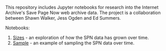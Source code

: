 This repository includes Jupyter notebooks for research into the Internet
Archive's Save Page Now web archive data. The project is a collaboration between
Shawn Walker, Jess Ogden and Ed Summers.

Notebooks:

1. [Sizes] - an exploration of how the SPN data has grown over time.
2. [Sample] - an example of sampling the SPN data over time.

[Sizes]: https://github.com/edsu/spn/blob/master/Sizes.ipynb
[Sample]: https://github.com/edsu/spn/blob/master/Sample.ipynb
